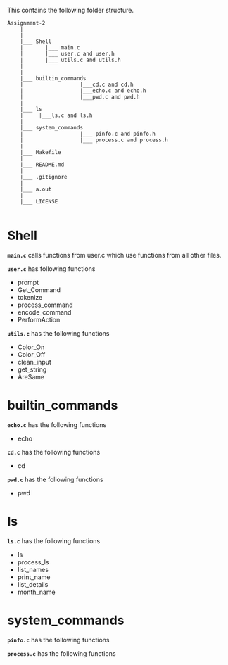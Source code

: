 This contains the following folder structure.

```
Assignment-2
    |
    |
    |___ Shell
    |       |___ main.c
    |       |___ user.c and user.h
    |       |___ utils.c and utils.h
    |
    |
    |___ builtin_commands
    |                  |___cd.c and cd.h
    |                  |___echo.c and echo.h
    |                  |___pwd.c and pwd.h
    |
    |___ ls
    |     |___ls.c and ls.h
    |
    |___ system_commands
    |                  |___ pinfo.c and pinfo.h
    |                  |___ process.c and process.h
    |
    |___ Makefile
    |
    |___ README.md
    |
    |___ .gitignore
    |
    |___ a.out
    |
    |___ LICENSE


```

# Shell

**`main.c`** calls functions from user.c which use functions from all other files.

**`user.c`** has following functions

- prompt
- Get_Command
- tokenize
- process_command
- encode_command
- PerformAction

**`utils.c`** has the following functions

- Color_On
- Color_Off
- clean_input
- get_string
- AreSame

# builtin_commands

**`echo.c`** has the following functions

- echo

**`cd.c`** has the following functions

- cd

**`pwd.c`** has the following functions

- pwd

# ls

**`ls.c`** has the following functions

- ls
- process_ls
- list_names
- print_name
- list_details
- month_name

# system_commands

**`pinfo.c`** has the following functions

**`process.c`** has the following functions
